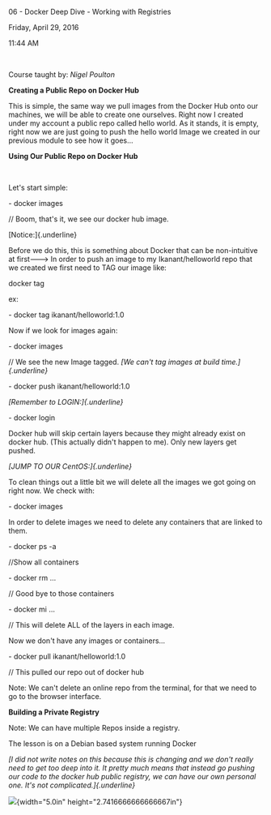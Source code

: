 06 - Docker Deep Dive - Working with Registries

Friday, April 29, 2016

11:44 AM

 

Course taught by: *Nigel Poulton*

**Creating a Public Repo on Docker Hub**

This is simple, the same way we pull images from the Docker Hub onto our machines, we will be able to create one ourselves. Right now I created under my account a public repo called hello world. As it stands, it is empty, right now we are just going to push the hello world Image we created in our previous module to see how it goes\...

**Using Our Public Repo on Docker Hub**

 

Let\'s start simple:

\- docker images

// Boom, that\'s it, we see our docker hub image.

[Notice:]{.underline}

Before we do this, this is something about Docker that can be non-intuitive at first---\> In order to push an image to my Ikanant/helloworld repo that we created we first need to TAG our image like:

docker tag

ex:

\- docker tag ikanant/helloworld:1.0

Now if we look for images again:

\- docker images

// We see the new Image tagged. *[We can\'t tag images at build time.]{.underline}*

\- docker push ikanant/helloworld:1.0

*[Remember to LOGIN:]{.underline}*

\- docker login

Docker hub will skip certain layers because they might already exist on docker hub. (This actually didn\'t happen to me). Only new layers get pushed.

*[JUMP TO OUR CentOS:]{.underline}*

To clean things out a little bit we will delete all the images we got going on right now. We check with:

\- docker images

In order to delete images we need to delete any containers that are linked to them.

\- docker ps -a

//Show all containers

\- docker rm ...

// Good bye to those containers

\- docker mi ...

// This will delete ALL of the layers in each image.

Now we don\'t have any images or containers\...

\- docker pull ikanant/helloworld:1.0

// This pulled our repo out of docker hub

Note: We can\'t delete an online repo from the terminal, for that we need to go to the browser interface.

**Building a Private Registry**

Note: We can have multiple Repos inside a registry.

The lesson is on a Debian based system running Docker

*[I did not write notes on this because this is changing and we don\'t really need to get too deep into it. It pretty much means that instead go pushing our code to the docker hub public registry, we can have our own personal one. It\'s not complicated.]{.underline}*

![](005_06_-_Docker_Deep_Dive_-_Working_with_Registries_000.png){width="5.0in" height="2.7416666666666667in"}
